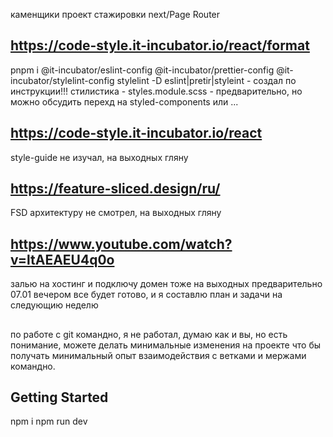 каменщики проект стажировки next/Page Router
## https://code-style.it-incubator.io/react/format
pnpm i @it-incubator/eslint-config @it-incubator/prettier-config @it-incubator/stylelint-config stylelint -D
eslint|pretir|styleint - создал по инструкции!!!
стилистика - styles.module.scss - предварительно, но можно обсудить перехд на styled-components или ...
## https://code-style.it-incubator.io/react
style-guide не изучал, на выходных гляну
## https://feature-sliced.design/ru/
FSD архитектуру не смотрел, на выходных гляну
## https://www.youtube.com/watch?v=ltAEAEU4q0o
залью на хостинг и подключу домен тоже на выходных
предварительно 07.01 вечером все будет готово, и я составлю план и задачи на следующию неделю 
## 
по работе с git командно, я не работал, думаю как и вы, но есть понимание, можете делать минимальные изменения на проекте
что бы получать минимальный опыт взаимодействия с ветками и мержами командно.
## Getting Started
npm i
npm run dev
